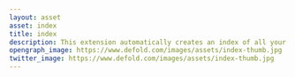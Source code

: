 ```yaml
---
layout: asset
asset: index
title: index
description: This extension automatically creates an index of all your custom resources before building a game using an editor script, and provides a module for easy access to that index.
opengraph_image: https://www.defold.com/images/assets/index-thumb.jpg
twitter_image: https://www.defold.com/images/assets/index-thumb.jpg
---
```


